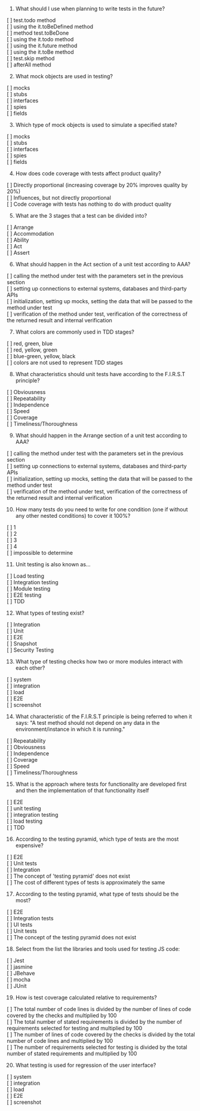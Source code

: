 1. What should I use when planning to write tests in the future?

[ ] test.todo method  
[ ] using the it.toBeDefined method  
[ ] method test.toBeDone  
[ ] using the it.todo method  
[ ] using the it.future method  
[ ] using the it.toBe method  
[ ] test.skip method  
[ ] afterAll method

2. What mock objects are used in testing?

[ ] mocks  
[ ] stubs  
[ ] interfaces  
[ ] spies  
[ ] fields

3. Which type of mock objects is used to simulate a specified state?

[ ] mocks  
[ ] stubs  
[ ] interfaces  
[ ] spies  
[ ] fields

4. How does code coverage with tests affect product quality?

[ ] Directly proportional (increasing coverage by 20% improves quality by 20%)  
[ ] Influences, but not directly proportional  
[ ] Code coverage with tests has nothing to do with product quality

5. What are the 3 stages that a test can be divided into?

[ ] Arrange  
[ ] Accommodation  
[ ] Ability  
[ ] Act  
[ ] Assert

6. What should happen in the Act section of a unit test according to AAA?

[ ] calling the method under test with the parameters set in the previous section  
[ ] setting up connections to external systems, databases and third-party APIs  
[ ] initialization, setting up mocks, setting the data that will be passed to the method under test  
[ ] verification of the method under test, verification of the correctness of the returned result and internal verification

7. What colors are commonly used in TDD stages?

[ ] red, green, blue  
[ ] red, yellow, green  
[ ] blue-green, yellow, black  
[ ] colors are not used to represent TDD stages

8. What characteristics should unit tests have according to the F.I.R.S.T principle?

[ ] Obviousness  
[ ] Repeatability  
[ ] Independence  
[ ] Speed  
[ ] Coverage  
[ ] Timeliness/Thoroughness

9. What should happen in the Arrange section of a unit test according to AAA?

[ ] calling the method under test with the parameters set in the previous section  
[ ] setting up connections to external systems, databases and third-party APIs  
[ ] initialization, setting up mocks, setting the data that will be passed to the method under test  
[ ] verification of the method under test, verification of the correctness of the returned result and internal verification

10. How many tests do you need to write for one condition (one if without any other nested conditions) to cover it 100%?

[ ] 1  
[ ] 2  
[ ] 3  
[ ] 4  
[ ] impossible to determine

11. Unit testing is also known as...

[ ] Load testing  
[ ] Integration testing  
[ ] Module testing  
[ ] E2E testing  
[ ] TDD

12. What types of testing exist?

[ ] Integration  
[ ] Unit  
[ ] E2E  
[ ] Snapshot  
[ ] Security Testing

13. What type of testing checks how two or more modules interact with each other?

[ ] system  
[ ] integration  
[ ] load  
[ ] E2E  
[ ] screenshot

14. What characteristic of the F.I.R.S.T principle is being referred to when it says: "A test method should not depend on any data in the environment/instance in which it is running."

[ ] Repeatability  
[ ] Obviousness  
[ ] Independence  
[ ] Coverage  
[ ] Speed  
[ ] Timeliness/Thoroughness

15. What is the approach where tests for functionality are developed first and then the implementation of that functionality itself

[ ] E2E  
[ ] unit testing  
[ ] integration testing  
[ ] load testing  
[ ] TDD

16. According to the testing pyramid, which type of tests are the most expensive?

[ ] E2E  
[ ] Unit tests  
[ ] Integration  
[ ] The concept of 'testing pyramid' does not exist  
[ ] The cost of different types of tests is approximately the same

17. According to the testing pyramid, what type of tests should be the most?

[ ] E2E  
[ ] Integration tests  
[ ] UI tests  
[ ] Unit tests  
[ ] The concept of the testing pyramid does not exist

18. Select from the list the libraries and tools used for testing JS code:

[ ] Jest  
[ ] jasmine  
[ ] JBehave  
[ ] mocha  
[ ] JUnit

19. How is test coverage calculated relative to requirements?

[ ] The total number of code lines is divided by the number of lines of code covered by the checks and multiplied by 100  
[ ] The total number of stated requirements is divided by the number of requirements selected for testing and multiplied by 100  
[ ] The number of lines of code covered by the checks is divided by the total number of code lines and multiplied by 100  
[ ] The number of requirements selected for testing is divided by the total number of stated requirements and multiplied by 100

20. What testing is used for regression of the user interface?

[ ] system  
[ ] integration  
[ ] load  
[ ] E2E  
[ ] screenshot
